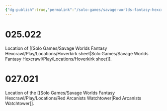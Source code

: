 ```yaml
---
{"dg-publish":true,"permalink":"/solo-games/savage-worlds-fantasy-hexcrawl/play/map/hexes-info/","noteIcon":""}
---
```


# 025.022
Location of [[Solo Games/Savage Worlds Fantasy Hexcrawl/Play/Locations/Hoverkirk sheet\|Solo Games/Savage Worlds Fantasy Hexcrawl/Play/Locations/Hoverkirk sheet]].

# 027.021
Location of the [[Solo Games/Savage Worlds Fantasy Hexcrawl/Play/Locations/Red Arcanists Watchtower\|Red Arcanists Watchtower]].
